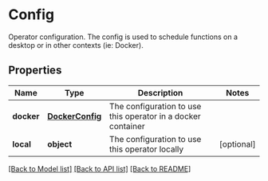 # Config

Operator configuration.  The config is used to schedule functions on a desktop or in other contexts (ie: Docker).
## Properties
Name | Type | Description | Notes
------------ | ------------- | ------------- | -------------
**docker** | [**DockerConfig**](DockerConfig.md) | The configuration to use this operator in a docker container | 
**local** | **object** | The configuration to use this operator locally | [optional] 

[[Back to Model list]](../README.md#documentation-for-models) [[Back to API list]](../README.md#documentation-for-api-endpoints) [[Back to README]](../README.md)


